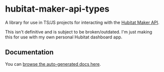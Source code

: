 # hubitat-maker-api-types
A library for use in TS/JS projects for interacting with the [Hubitat Maker API](https://docs2.hubitat.com/apps/maker-api).

This isn't definitive and is subject to be broken/outdated. I'm just making this for use with my own personal Hubitat dashboard app.

## Documentation

You can [browse the auto-generated docs here](./docs/markdown/globals.md).